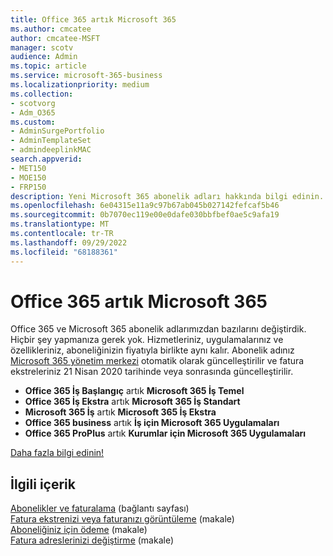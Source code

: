 ```yaml
---
title: Office 365 artık Microsoft 365
ms.author: cmcatee
author: cmcatee-MSFT
manager: scotv
audience: Admin
ms.topic: article
ms.service: microsoft-365-business
ms.localizationpriority: medium
ms.collection:
- scotvorg
- Adm_O365
ms.custom:
- AdminSurgePortfolio
- AdminTemplateSet
- admindeeplinkMAC
search.appverid:
- MET150
- MOE150
- FRP150
description: Yeni Microsoft 365 abonelik adları hakkında bilgi edinin.
ms.openlocfilehash: 6e04315e11a9c97b67ab045b027142fefcaf5b46
ms.sourcegitcommit: 0b7070ec119e00e0dafe030bbfbef0ae5c9afa19
ms.translationtype: MT
ms.contentlocale: tr-TR
ms.lasthandoff: 09/29/2022
ms.locfileid: "68188361"
---
```

# <a name="office-365-is-now-microsoft-365"></a>Office 365 artık Microsoft 365

Office 365 ve Microsoft 365 abonelik adlarımızdan bazılarını değiştirdik. Hiçbir şey yapmanıza gerek yok. Hizmetleriniz, uygulamalarınız ve özellikleriniz, aboneliğinizin fiyatıyla birlikte aynı kalır. Abonelik adınız <a href="https://go.microsoft.com/fwlink/p/?linkid=2166757" target="_blank">Microsoft 365 yönetim merkezi</a> otomatik olarak güncelleştirilir ve fatura ekstreleriniz 21 Nisan 2020 tarihinde veya sonrasında güncelleştirilir.

- **Office 365 İş Başlangıç** artık **Microsoft 365 İş Temel**
- **Office 365 İş Ekstra** artık **Microsoft 365 İş Standart**
- **Microsoft 365 İş** artık **Microsoft 365 İş Ekstra**
- **Office 365 business** artık **İş için Microsoft 365 Uygulamaları**
- **Office 365 ProPlus** artık **Kurumlar için Microsoft 365 Uygulamaları**

[Daha fazla bilgi edinin!](https://go.microsoft.com/fwlink/?linkid=2120533)

## <a name="related-content"></a>İlgili içerik

[Abonelikler ve faturalama](../commerce/index.yml) (bağlantı sayfası)\
[Fatura ekstrenizi veya faturanızı görüntüleme](../commerce/billing-and-payments/view-your-bill-or-invoice.md) (makale)\
[Aboneliğiniz için ödeme](../commerce/billing-and-payments/pay-for-your-subscription.md) (makale)\
[Fatura adreslerinizi değiştirme](../commerce/billing-and-payments/change-your-billing-addresses.md) (makale)
